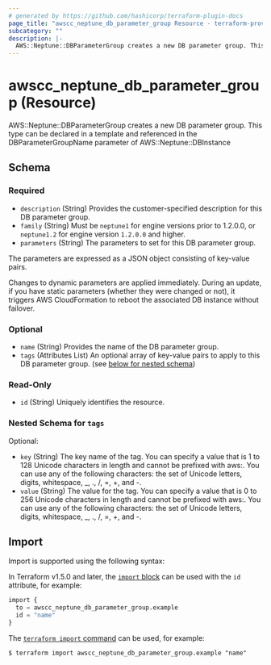 ```yaml
---
# generated by https://github.com/hashicorp/terraform-plugin-docs
page_title: "awscc_neptune_db_parameter_group Resource - terraform-provider-awscc"
subcategory: ""
description: |-
  AWS::Neptune::DBParameterGroup creates a new DB parameter group. This type can be declared in a template and referenced in the DBParameterGroupName parameter of AWS::Neptune::DBInstance
---
```


# awscc_neptune_db_parameter_group (Resource)

AWS::Neptune::DBParameterGroup creates a new DB parameter group. This type can be declared in a template and referenced in the DBParameterGroupName parameter of AWS::Neptune::DBInstance



<!-- schema generated by tfplugindocs -->
## Schema

### Required

- `description` (String) Provides the customer-specified description for this DB parameter group.
- `family` (String) Must be `neptune1` for engine versions prior to 1.2.0.0, or `neptune1.2` for engine version `1.2.0.0` and higher.
- `parameters` (String) The parameters to set for this DB parameter group.

The parameters are expressed as a JSON object consisting of key-value pairs.

Changes to dynamic parameters are applied immediately. During an update, if you have static parameters (whether they were changed or not), it triggers AWS CloudFormation to reboot the associated DB instance without failover.

### Optional

- `name` (String) Provides the name of the DB parameter group.
- `tags` (Attributes List) An optional array of key-value pairs to apply to this DB parameter group. (see [below for nested schema](#nestedatt--tags))

### Read-Only

- `id` (String) Uniquely identifies the resource.

<a id="nestedatt--tags"></a>
### Nested Schema for `tags`

Optional:

- `key` (String) The key name of the tag. You can specify a value that is 1 to 128 Unicode characters in length and cannot be prefixed with aws:. You can use any of the following characters: the set of Unicode letters, digits, whitespace, _, ., /, =, +, and -.
- `value` (String) The value for the tag. You can specify a value that is 0 to 256 Unicode characters in length and cannot be prefixed with aws:. You can use any of the following characters: the set of Unicode letters, digits, whitespace, _, ., /, =, +, and -.

## Import

Import is supported using the following syntax:

In Terraform v1.5.0 and later, the [`import` block](https://developer.hashicorp.com/terraform/language/import) can be used with the `id` attribute, for example:

```terraform
import {
  to = awscc_neptune_db_parameter_group.example
  id = "name"
}
```

The [`terraform import` command](https://developer.hashicorp.com/terraform/cli/commands/import) can be used, for example:

```shell
$ terraform import awscc_neptune_db_parameter_group.example "name"
```

